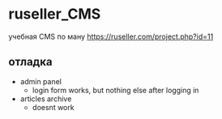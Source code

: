 # ruseller_CMS
учебная CMS по ману https://ruseller.com/project.php?id=11

## отладка
- admin panel
  - login form works, but nothing else after logging in
- articles archive
  - doesnt work
